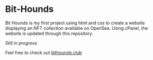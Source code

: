 # Bit-Hounds
Bit Hounds is my first project using html and css to create a website displaying an NFT collection available on OpenSea.
Using cPanel, the website is updated through this repository.


*Still in progress*

Feel free to check out [bithounds.club](https://bithounds.club) 

